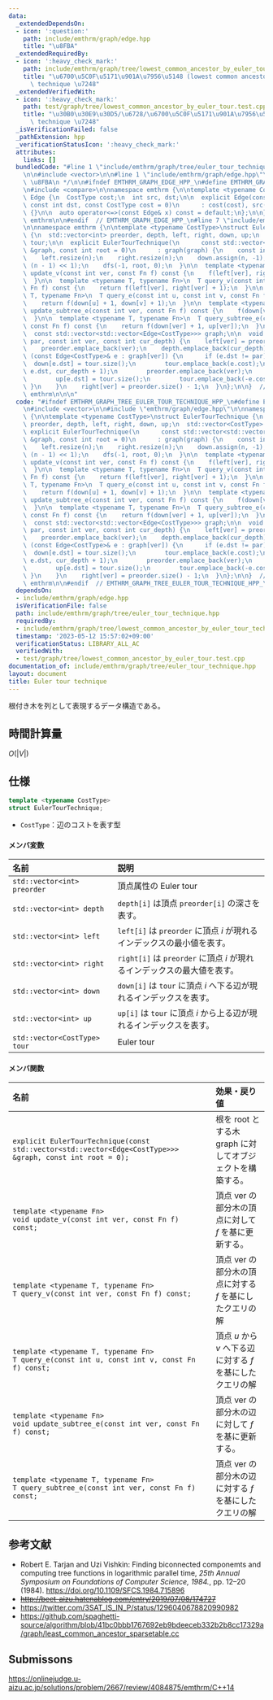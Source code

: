 ```yaml
---
data:
  _extendedDependsOn:
  - icon: ':question:'
    path: include/emthrm/graph/edge.hpp
    title: "\u8FBA"
  _extendedRequiredBy:
  - icon: ':heavy_check_mark:'
    path: include/emthrm/graph/tree/lowest_common_ancestor_by_euler_tour_technique.hpp
    title: "\u6700\u5C0F\u5171\u901A\u7956\u5148 (lowest common ancestor) Euler tour\
      \ technique \u7248"
  _extendedVerifiedWith:
  - icon: ':heavy_check_mark:'
    path: test/graph/tree/lowest_common_ancestor_by_euler_tour.test.cpp
    title: "\u30B0\u30E9\u30D5/\u6728/\u6700\u5C0F\u5171\u901A\u7956\u5148 Euler tour\
      \ technique \u7248"
  _isVerificationFailed: false
  _pathExtension: hpp
  _verificationStatusIcon: ':heavy_check_mark:'
  attributes:
    links: []
  bundledCode: "#line 1 \"include/emthrm/graph/tree/euler_tour_technique.hpp\"\n\n\
    \n\n#include <vector>\n\n#line 1 \"include/emthrm/graph/edge.hpp\"\n/**\n * @title\
    \ \u8FBA\n */\n\n#ifndef EMTHRM_GRAPH_EDGE_HPP_\n#define EMTHRM_GRAPH_EDGE_HPP_\n\
    \n#include <compare>\n\nnamespace emthrm {\n\ntemplate <typename CostType>\nstruct\
    \ Edge {\n  CostType cost;\n  int src, dst;\n\n  explicit Edge(const int src,\
    \ const int dst, const CostType cost = 0)\n      : cost(cost), src(src), dst(dst)\
    \ {}\n\n  auto operator<=>(const Edge& x) const = default;\n};\n\n}  // namespace\
    \ emthrm\n\n#endif  // EMTHRM_GRAPH_EDGE_HPP_\n#line 7 \"include/emthrm/graph/tree/euler_tour_technique.hpp\"\
    \n\nnamespace emthrm {\n\ntemplate <typename CostType>\nstruct EulerTourTechnique\
    \ {\n  std::vector<int> preorder, depth, left, right, down, up;\n  std::vector<CostType>\
    \ tour;\n\n  explicit EulerTourTechnique(\n      const std::vector<std::vector<Edge<CostType>>>\
    \ &graph, const int root = 0)\n      : graph(graph) {\n    const int n = graph.size();\n\
    \    left.resize(n);\n    right.resize(n);\n    down.assign(n, -1);\n    up.assign(n,\
    \ (n - 1) << 1);\n    dfs(-1, root, 0);\n  }\n\n  template <typename Fn>\n  void\
    \ update_v(const int ver, const Fn f) const {\n    f(left[ver], right[ver] + 1);\n\
    \  }\n\n  template <typename T, typename Fn>\n  T query_v(const int ver, const\
    \ Fn f) const {\n    return f(left[ver], right[ver] + 1);\n  }\n\n  template <typename\
    \ T, typename Fn>\n  T query_e(const int u, const int v, const Fn f) const {\n\
    \    return f(down[u] + 1, down[v] + 1);\n  }\n\n  template <typename Fn>\n  void\
    \ update_subtree_e(const int ver, const Fn f) const {\n    f(down[ver] + 1, up[ver]);\n\
    \  }\n\n  template <typename T, typename Fn>\n  T query_subtree_e(const int ver,\
    \ const Fn f) const {\n    return f(down[ver] + 1, up[ver]);\n  }\n\n private:\n\
    \  const std::vector<std::vector<Edge<CostType>>> graph;\n\n  void dfs(const int\
    \ par, const int ver, const int cur_depth) {\n    left[ver] = preorder.size();\n\
    \    preorder.emplace_back(ver);\n    depth.emplace_back(cur_depth);\n    for\
    \ (const Edge<CostType>& e : graph[ver]) {\n      if (e.dst != par) {\n      \
    \  down[e.dst] = tour.size();\n        tour.emplace_back(e.cost);\n        dfs(ver,\
    \ e.dst, cur_depth + 1);\n        preorder.emplace_back(ver);\n        depth.emplace_back(cur_depth);\n\
    \        up[e.dst] = tour.size();\n        tour.emplace_back(-e.cost);\n     \
    \ }\n    }\n    right[ver] = preorder.size() - 1;\n  }\n};\n\n}  // namespace\
    \ emthrm\n\n\n"
  code: "#ifndef EMTHRM_GRAPH_TREE_EULER_TOUR_TECHNIQUE_HPP_\n#define EMTHRM_GRAPH_TREE_EULER_TOUR_TECHNIQUE_HPP_\n\
    \n#include <vector>\n\n#include \"emthrm/graph/edge.hpp\"\n\nnamespace emthrm\
    \ {\n\ntemplate <typename CostType>\nstruct EulerTourTechnique {\n  std::vector<int>\
    \ preorder, depth, left, right, down, up;\n  std::vector<CostType> tour;\n\n \
    \ explicit EulerTourTechnique(\n      const std::vector<std::vector<Edge<CostType>>>\
    \ &graph, const int root = 0)\n      : graph(graph) {\n    const int n = graph.size();\n\
    \    left.resize(n);\n    right.resize(n);\n    down.assign(n, -1);\n    up.assign(n,\
    \ (n - 1) << 1);\n    dfs(-1, root, 0);\n  }\n\n  template <typename Fn>\n  void\
    \ update_v(const int ver, const Fn f) const {\n    f(left[ver], right[ver] + 1);\n\
    \  }\n\n  template <typename T, typename Fn>\n  T query_v(const int ver, const\
    \ Fn f) const {\n    return f(left[ver], right[ver] + 1);\n  }\n\n  template <typename\
    \ T, typename Fn>\n  T query_e(const int u, const int v, const Fn f) const {\n\
    \    return f(down[u] + 1, down[v] + 1);\n  }\n\n  template <typename Fn>\n  void\
    \ update_subtree_e(const int ver, const Fn f) const {\n    f(down[ver] + 1, up[ver]);\n\
    \  }\n\n  template <typename T, typename Fn>\n  T query_subtree_e(const int ver,\
    \ const Fn f) const {\n    return f(down[ver] + 1, up[ver]);\n  }\n\n private:\n\
    \  const std::vector<std::vector<Edge<CostType>>> graph;\n\n  void dfs(const int\
    \ par, const int ver, const int cur_depth) {\n    left[ver] = preorder.size();\n\
    \    preorder.emplace_back(ver);\n    depth.emplace_back(cur_depth);\n    for\
    \ (const Edge<CostType>& e : graph[ver]) {\n      if (e.dst != par) {\n      \
    \  down[e.dst] = tour.size();\n        tour.emplace_back(e.cost);\n        dfs(ver,\
    \ e.dst, cur_depth + 1);\n        preorder.emplace_back(ver);\n        depth.emplace_back(cur_depth);\n\
    \        up[e.dst] = tour.size();\n        tour.emplace_back(-e.cost);\n     \
    \ }\n    }\n    right[ver] = preorder.size() - 1;\n  }\n};\n\n}  // namespace\
    \ emthrm\n\n#endif  // EMTHRM_GRAPH_TREE_EULER_TOUR_TECHNIQUE_HPP_\n"
  dependsOn:
  - include/emthrm/graph/edge.hpp
  isVerificationFile: false
  path: include/emthrm/graph/tree/euler_tour_technique.hpp
  requiredBy:
  - include/emthrm/graph/tree/lowest_common_ancestor_by_euler_tour_technique.hpp
  timestamp: '2023-05-12 15:57:02+09:00'
  verificationStatus: LIBRARY_ALL_AC
  verifiedWith:
  - test/graph/tree/lowest_common_ancestor_by_euler_tour.test.cpp
documentation_of: include/emthrm/graph/tree/euler_tour_technique.hpp
layout: document
title: Euler tour technique
---
```


根付き木を列として表現するデータ構造である。


## 時間計算量

$O(\lvert V \rvert)$


## 仕様

```cpp
template <typename CostType>
struct EulerTourTechnique;
```

- `CostType`：辺のコストを表す型

#### メンバ変数

|名前|説明|
|:--|:--|
|`std::vector<int> preorder`|頂点属性の Euler tour|
|`std::vector<int> depth`|`depth[i]` は頂点 `preorder[i]` の深さを表す。|
|`std::vector<int> left`|`left[i]` は `preorder` に頂点 $i$ が現れるインデックスの最小値を表す。|
|`std::vector<int> right`|`right[i]` は `preorder` に頂点 $i$ が現れるインデックスの最大値を表す。|
|`std::vector<int> down`|`down[i]` は `tour` に頂点 $i$ へ下る辺が現れるインデックスを表す。|
|`std::vector<int> up`|`up[i]` は `tour` に頂点 $i$ から上る辺が現れるインデックスを表す。|
|`std::vector<CostType> tour`|Euler tour|

#### メンバ関数

|名前|効果・戻り値|
|:--|:--|
|`explicit EulerTourTechnique(const std::vector<std::vector<Edge<CostType>>> &graph, const int root = 0);`|根を $\mathrm{root}$ とする木 $\mathrm{graph}$ に対してオブジェクトを構築する。|
|`template <typename Fn>`<br>`void update_v(const int ver, const Fn f) const;`|頂点 $\mathrm{ver}$ の部分木の頂点に対して $f$ を基に更新する。|
|`template <typename T, typename Fn>`<br>`T query_v(const int ver, const Fn f) const;`|頂点 $\mathrm{ver}$ の部分木の頂点に対する $f$ を基にしたクエリの解|
|`template <typename T, typename Fn>`<br>`T query_e(const int u, const int v, const Fn f) const;`|頂点 $u$ から $v$ へ下る辺に対する $f$ を基にしたクエリの解|
|`template <typename Fn>`<br>`void update_subtree_e(const int ver, const Fn f) const;`|頂点 $\mathrm{ver}$ の部分木の辺に対して $f$ を基に更新する。|
|`template <typename T, typename Fn>`<br>`T query_subtree_e(const int ver, const Fn f) const;`|頂点 $\mathrm{ver}$ の部分木の辺に対する $f$ を基にしたクエリの解|


## 参考文献

- Robert E. Tarjan and Uzi Vishkin: Finding biconnected componemts and computing tree functions in logarithmic parallel time, *25th Annual Symposium on Foundations of Computer Science, 1984.*, pp. 12–20 (1984). https://doi.org/10.1109/SFCS.1984.715896
- ~~http://beet-aizu.hatenablog.com/entry/2019/07/08/174727~~
- https://twitter.com/3SAT_IS_IN_P/status/1296040678820990982
- https://github.com/spaghetti-source/algorithm/blob/41bc0bbb1767692eb9bdeeceb332b2b8cc17329a/graph/least_common_ancestor_sparsetable.cc


## Submissons

https://onlinejudge.u-aizu.ac.jp/solutions/problem/2667/review/4084875/emthrm/C++14
